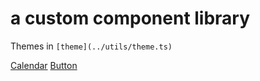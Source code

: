# a custom component library

Themes in `[theme](../utils/theme.ts)`

[Calendar](Calendar.md)
[Button](button.md)
